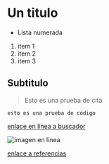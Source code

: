 # Un titulo
* Lista numerada
1. item 1
2. item 2
3. item 3
## Subtitulo

>Esto es una prueba de cita 

```
esto es una prueba de código
```
[enlace en línea a buscador](http://www.google.es)

![imagen en línea](https://www.sientegalicia.com/blog/wp-content/uploads/2020/02/1170x690.jpg)

[enlace a referencias](referencias.md)


